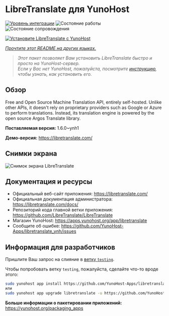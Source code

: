 <!--
Важно: этот README был автоматически сгенерирован <https://github.com/YunoHost/apps/tree/master/tools/readme_generator>
Он НЕ ДОЛЖЕН редактироваться вручную.
-->

# LibreTranslate для YunoHost

[![Уровень интеграции](https://dash.yunohost.org/integration/libretranslate.svg)](https://ci-apps.yunohost.org/ci/apps/libretranslate/) ![Состояние работы](https://ci-apps.yunohost.org/ci/badges/libretranslate.status.svg) ![Состояние сопровождения](https://ci-apps.yunohost.org/ci/badges/libretranslate.maintain.svg)

[![Установите LibreTranslate с YunoHost](https://install-app.yunohost.org/install-with-yunohost.svg)](https://install-app.yunohost.org/?app=libretranslate)

*[Прочтите этот README на других языках.](./ALL_README.md)*

> *Этот пакет позволяет Вам установить LibreTranslate быстро и просто на YunoHost-сервер.*  
> *Если у Вас нет YunoHost, пожалуйста, посмотрите [инструкцию](https://yunohost.org/install), чтобы узнать, как установить его.*

## Обзор

Free and Open Source Machine Translation API, entirely self-hosted. Unlike other APIs, it doesn't rely on proprietary providers such as Google or Azure to perform translations. Instead, its translation engine is powered by the open source Argos Translate library.


**Поставляемая версия:** 1.6.0~ynh1

**Демо-версия:** <https://libretranslate.com/>

## Снимки экрана

![Снимок экрана LibreTranslate](./doc/screenshots/screenshot.png)

## Документация и ресурсы

- Официальный веб-сайт приложения: <https://libretranslate.com/>
- Официальная документация администратора: <https://libretranslate.com/docs/>
- Репозиторий кода главной ветки приложения: <https://github.com/LibreTranslate/LibreTranslate>
- Магазин YunoHost: <https://apps.yunohost.org/app/libretranslate>
- Сообщите об ошибке: <https://github.com/YunoHost-Apps/libretranslate_ynh/issues>

## Информация для разработчиков

Пришлите Ваш запрос на слияние в [ветку `testing`](https://github.com/YunoHost-Apps/libretranslate_ynh/tree/testing).

Чтобы попробовать ветку `testing`, пожалуйста, сделайте что-то вроде этого:

```bash
sudo yunohost app install https://github.com/YunoHost-Apps/libretranslate_ynh/tree/testing --debug
или
sudo yunohost app upgrade libretranslate -u https://github.com/YunoHost-Apps/libretranslate_ynh/tree/testing --debug
```

**Больше информации о пакетировании приложений:** <https://yunohost.org/packaging_apps>
